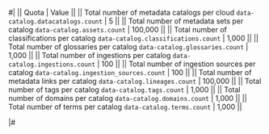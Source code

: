 #|
|| Quota | Value ||
|| Total number of metadata catalogs per cloud
`data-catalog.datacatalogs.count` | 5 ||
|| Total number of metadata sets per catalog 
`data-catalog.assets.count` | 100,000 ||
|| Total number of classifications per catalog
`data-catalog.classifications.count` | 1,000 ||
|| Total number of glossaries per catalog
`data-catalog.glossaries.count` | 1,000 ||
|| Total number of ingestions per catalog
`data-catalog.ingestions.count` | 100 ||
|| Total number of ingestion sources per catalog
`data-catalog.ingestion_sources.count` | 100 ||
|| Total number of metadata links per catalog
`data-catalog.lineages.count` | 100,000 ||
|| Total number of tags per catalog
`data-catalog.tags.count` | 1,000 ||
|| Total number of domains per catalog
`data-catalog.domains.count` | 1,000 ||
|| Total number of terms per catalog
`data-catalog.terms.count` | 1,000 ||

|#